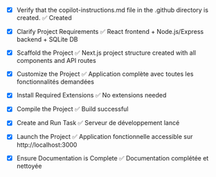 <!-- Use this file to provide workspace-specific custom instructions to Copilot. For more details, visit https://code.visualstudio.com/docs/copilot/copilot-customization#_use-a-githubcopilotinstructionsmd-file -->
- [x] Verify that the copilot-instructions.md file in the .github directory is created. ✅ Created

- [x] Clarify Project Requirements ✅ React frontend + Node.js/Express backend + SQLite DB
	<!-- Ask for project type, language, and frameworks if not specified. Skip if already provided. -->

- [x] Scaffold the Project ✅ Next.js project structure created with all components and API routes
	<!--
	Ensure that the previous step has been marked as completed.
	Call project setup tool with projectType parameter.
	Run scaffolding command to create project files and folders.
	Use '.' as the working directory.
	If no appropriate projectType is available, search documentation using available tools.
	Otherwise, create the project structure manually using available file creation tools.
	-->

- [x] Customize the Project ✅ Application complète avec toutes les fonctionnalités demandées
	<!--
	Verify that all previous steps have been completed successfully and you have marked the step as completed.
	Develop a plan to modify codebase according to user requirements.
	Apply modifications using appropriate tools and user-provided references.
	Skip this step for "Hello World" projects.
	-->

- [x] Install Required Extensions ✅ No extensions needed
	<!-- ONLY install extensions provided mentioned in the get_project_setup_info. Skip this step otherwise and mark as completed. -->

- [x] Compile the Project ✅ Build successful
	<!--
	Verify that all previous steps have been completed.
	Install any missing dependencies.
	Run diagnostics and resolve any issues.
	Check for markdown files in project folder for relevant instructions on how to do this.
	-->

- [x] Create and Run Task ✅ Serveur de développement lancé
	<!--
	Verify that all previous steps have been completed.
	Check https://code.visualstudio.com/docs/debugtest/tasks to determine if the project needs a task. If so, use the create_and_run_task to create and launch a task based on package.json, README.md, and project structure.
	Skip this step otherwise.
	 -->

- [x] Launch the Project ✅ Application fonctionnelle accessible sur http://localhost:3000
	<!--
	Verify that all previous steps have been completed.
	Prompt user for debug mode, launch only if confirmed.
	 -->

- [x] Ensure Documentation is Complete ✅ Documentation complétée et nettoyée
